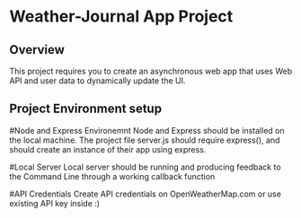 # Weather-Journal App Project

## Overview
This project requires you to create an asynchronous web app that uses Web API and user data to dynamically update the UI. 

## Project Environment setup

  #Node and Express Environemnt
  Node and Express should be installed on the local machine. The project file server.js should require express(), and should create an instance of their app using express.
  
  #Local Server
  Local server should be running and producing feedback to the Command Line through a working callback function
  
  #API Credentials
  Create API credentials on OpenWeatherMap.com or use existing API key inside :)



